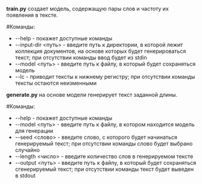 **train.py** создает модель, содержащую пары слов и частоту их появления в тексте.

#Команды:
* --help - покажет доступные команды 
* --input-dir <путь> - введите путь к директории, в которой лежит коллекция документов, на основе которых будет генерироваться текст; при отсутствии команды ввод будет из stdin
* --model <путь> - введите путь к файлу, в который будет сохраняться модель 
* --lc - приводит тексты к нижнему регистру; при отсутствии команды тексты остаются неизменными

**generate.py** на основе модели генерирует текст заданной длины.

#Команды: 
* --help - покажет доступные команды
* --model <путь> - введите путь к файлу, в котором находится модель для генерации
* --seed <слово> - введите слово, с которого будет начинаться генерируемый текст; при отсутствии команды слово будет выбрано случайно
* --length <число> - введите количество слов в генерируемом тексте
* --output <путь> - введите путь к файлу, в который будет сохраняться сгенерируемый текст; при отсутствии команды текст будет выведен в stdout
